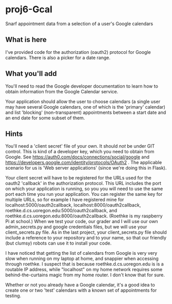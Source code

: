 # proj6-Gcal
Snarf appointment data from a selection of a user's Google calendars 

## What is here

I've provided code for the authorization (oauth2) protocol for Google
calendars.  There is also a picker for a date range. 

## What you'll add

You'll need to read the Google developer documentation to learn how to
obtain information from the Google Calendar service.

Your application should allow the user to choose calendars (a single
user may have several Google calendars, one of which is the 'primary'
calendar) and list 'blocking'  (non-transparent)
appointments between a start date and an end date
for some subset of them.

## Hints

You'll need a 'client secret' file of your own.  It should *not* be
under GIT control.  This is kind of a
developer key, which you need to obtain from Google.  See
https://auth0.com/docs/connections/social/google and
https://developers.google.com/identity/protocols/OAuth2 .
The applicable scenario for us is 'Web server applications'  (since
we're doing this in Flask).  

Your client secret will have to be registered for the URLs used for 
the oauth2 'callback' in the authorization protocol.  This URL includes
the port on which your application is running, so you you will need to 
use the same port each time you run your application. You can register 
the same key for multiple URLs, so for example I have registered mine
for localhost:5000/oauth2callback, localhost:8000/oauth2callback, 
roethke.d.cs.uoregon.edu:5000/oauth2callback, and 
roethke.d.cs.uoregon.edu:8000/oauth2callback. (Roethke is my raspberry Pi
at school.)  When we test your code, our grader and I will use our own 
admin_secrets.py and google credentials files, but we will use your 
client_secrets.py file.  As in the last project, your client_secrets.py
file should include a reference to your repository and to your name, 
so that our friendly (but clumsy) robots can use it to install your code. 

I have noticed that getting the list of calendars from Google is very very 
slow when running on my laptop at home, and snappier when accessing through
roethke.  I suspect that is because roethke.d.cs.uoregon.edu is is 
a routable IP address, while "localhost" on my home network requires some
behind-the-curtains magic from my home router.  I don't know that for sure. 

Whether or not you already have a Google calendar, it's a good idea to
create one or two 'test' calendars with a known set of appointments
for testing.



